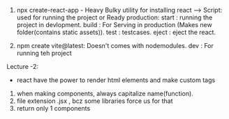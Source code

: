 1. npx create-react-app - Heavy Bulky utility for installing react -->
Script: used for running the project or Ready production:
       start : running the project in devlopment.
       build : For Serving in production (Makes new folder(contains static assets)).
       test  : testcases.
       eject : eject the react.

2. npm create vite@latest:
       Doesn't comes with nodemodules.
       dev : For running teh project

Lecture -2:
* react have the power to render html elements and make custom tags

1. when making components, always capitalize name(function).
2. file extension .jsx , bcz some libraries force us for that
3. return only 1 components